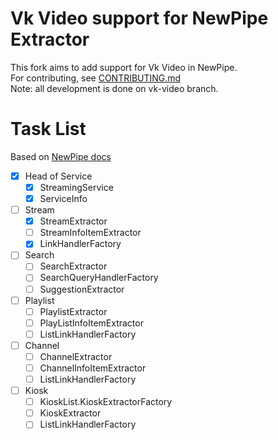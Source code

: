 # Vk Video support for NewPipe Extractor
This fork aims to add support for Vk Video in NewPipe.\
For contributing, see [CONTRIBUTING.md](CONTRIBUTING.md)\
Note: all development is done on vk-video branch.

# Task List
Based on [NewPipe docs](https://teamnewpipe.github.io/documentation/03_Implement_a_service)
- [X] Head of Service
    - [X] StreamingService
    - [X] ServiceInfo
- [ ] Stream
    - [X] StreamExtractor
    - [ ] StreamInfoItemExtractor
    - [X] LinkHandlerFactory
- [ ] Search
    - [ ] SearchExtractor
    - [ ] SearchQueryHandlerFactory
    - [ ] SuggestionExtractor
- [ ] Playlist
    - [ ] PlaylistExtractor
    - [ ] PlayListInfoItemExtractor
    - [ ] ListLinkHandlerFactory
- [ ] Channel
    - [ ] ChannelExtractor
    - [ ] ChannelInfoItemExtractor
    - [ ] ListLinkHandlerFactory
- [ ] Kiosk
    - [ ] KioskList.KioskExtractorFactory
    - [ ] KioskExtractor
    - [ ] ListLinkHandlerFactory
